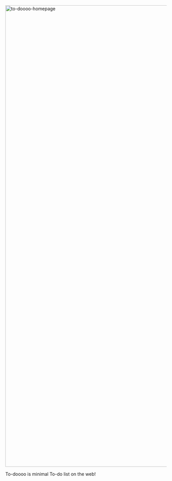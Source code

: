 
<img width="1440" alt="to-doooo-homepage" src="https://github.com/user-attachments/assets/992872ac-5938-40a0-9d2a-6800d3c2f5e7">

To-doooo is minimal To-do list on the web!
